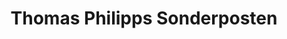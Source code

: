 ---
title: "Thomas Philipps Sonderposten"
url: /bad-lauchstaedt/thomas-philipps-sonderposten/
shop: Supermarkt
---